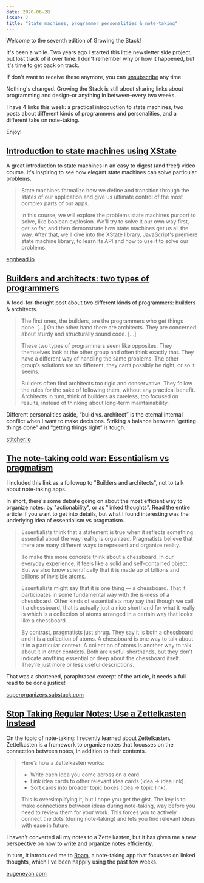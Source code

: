 ```yaml
---
date: 2020-06-28
issue: 7
title: "State machines, programmer personalities & note-taking"
---
```


Welcome to the seventh edition of Growing the Stack!

It's been a while. Two years ago I started this little newsletter side project, but lost track of it over time. I don't remember why or how it happened, but it's time to get back on track.

If don't want to receive these anymore, you can [unsubscribe](::unsubscribeUrl::) any time.

Nothing's changed. Growing the Stack is still about sharing links about programming and design–or anything in between–every two weeks.

I have 4 links this week: a practical introduction to state machines, two posts about different kinds of programmers and personalities, and a different take on note-taking.

Enjoy!

## [Introduction to state machines using XState](https://egghead.io/courses/introduction-to-state-machines-using-xstate)

A great introduction to state machines in an easy to digest (and free!) video course. It's inspiring to see how elegant state machines can solve particular problems.

> State machines formalize how we define and transition through the states of our application and give us ultimate control of the most complex parts of our apps.
>
> In this course, we will explore the problems state machines purport to solve, like boolean explosion. We'll try to solve it our own way first, get so far, and then demonstrate how state machines get us all the way. After that, we'll dive into the XState library, JavaScript's premiere state machine library, to learn its API and how to use it to solve our problems.

[egghead.io](https://egghead.io/courses/introduction-to-state-machines-using-xstate)

## [Builders and architects: two types of programmers](https://stitcher.io/blog/builders-and-architects-two-types-of-programmers)

A food-for-thought post about two different kinds of programmers: builders & architects.

> The first ones, the builders, are the programmers who get things done. […] On the other hand there are architects. They are concerned about sturdy and structurally sound code. […]
>
> These two types of programmers seem like opposites. They themselves look at the other group and often think exactly that. They have a different way of handling the same problems. The other group’s solutions are so different, they can’t possibly be right, or so it seems.
>
> Builders often find architects too rigid and conservative. They follow the rules for the sake of following them, without any practical benefit. Architects in turn, think of builders as careless, too focused on results, instead of thinking about long-term maintainability.

Different personalities aside, “build vs. architect” is the eternal internal conflict when I want to make decisions. Striking a balance between “getting things done” and “getting things right” is tough.

[stitcher.io](https://stitcher.io/blog/builders-and-architects-two-types-of-programmers)

## [The note-taking cold war: Essentialism vs pragmatism](https://superorganizers.substack.com/p/the-notetaking-cold-war-c7d)

I included this link as a followup to "Builders and architects", not to talk about note-taking apps.

In short, there's some debate going on about the most efficient way to organize notes: by "actionability", or as "linked thoughts". Read the entire article if you want to get into details, but what I found interesting was the underlying idea of essentialism vs pragmatism.

> Essentialists think that a statement is true when it reflects something essential about the way reality is organized. Pragmatists believe that there are many different ways to represent and organize reality.
>
> To make this more concrete think about a chessboard. In our everyday experience, it feels like a solid and self-contained object. But we also know scientifically that it is made up of billions and billions of invisible atoms.
>
> Essentialists might say that it is one thing — a chessboard. That it participates in some fundamental way with the is-ness of a chessboard. Other kinds of essentialists may say that though we call it a chessboard, that is actually just a nice shorthand for what it really is which is a collection of atoms arranged in a certain way that looks like a chessboard.
>
> By contrast, pragmatists just shrug. They say it is both a chessboard and it is a collection of atoms. A chessboard is one way to talk about it in a particular context. A collection of atoms is another way to talk about it in other contexts. Both are useful shorthands, but they don’t indicate anything essential or deep about the chessboard itself. They’re just more or less useful descriptions.

That was a shortened, paraphrased excerpt of the article, it needs a full read to be done justice!

[superorganizers.substack.com](https://superorganizers.substack.com/p/the-notetaking-cold-war-c7d)

## [Stop Taking Regular Notes; Use a Zettelkasten Instead](https://eugeneyan.com/writing/note-taking-zettelkasten/)

On the topic of note-taking: I recently learned about Zettelkasten. Zettelkasten is a framework to organize notes that focusses on the connection between notes, in addition to their contents.

> Here’s how a Zettelkasten works:
>
> - Write each idea you come across on a card.
> - Link idea cards to other relevant idea cards (idea -> idea link).
> - Sort cards into broader topic boxes (idea -> topic link).
>
> This is oversimplifying it, but I hope you get the gist. The key is to make connections between ideas during note-taking, way before you need to review them for your work. This forces you to actively connect the dots (during note-taking) and lets you find relevant ideas with ease in future.

I haven't converted all my notes to a Zettelkasten, but it has given me a new perspective on how to write and organize notes efficiently.

In turn, it introduced me to [Roam](https://roamresearch.com), a note-taking app that focusses on linked thoughts, which I've been happily using the past few weeks.

[eugeneyan.com](https://eugeneyan.com/writing/note-taking-zettelkasten/)
